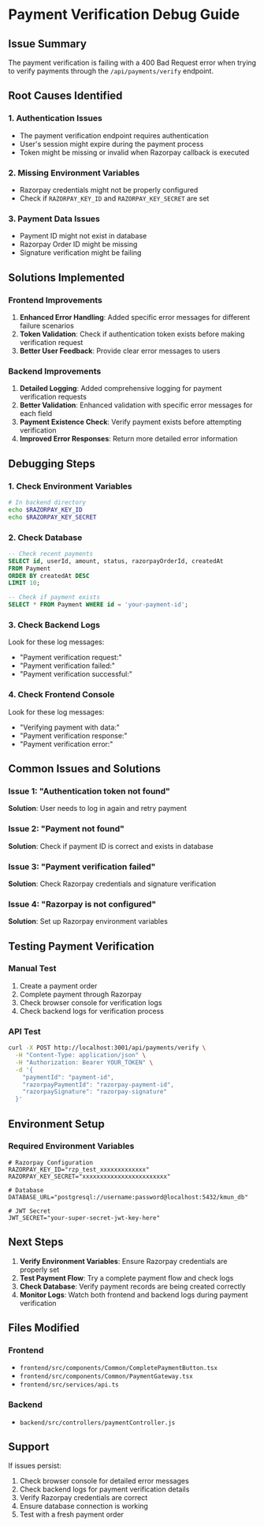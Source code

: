 # Payment Verification Debug Guide

## Issue Summary
The payment verification is failing with a 400 Bad Request error when trying to verify payments through the `/api/payments/verify` endpoint.

## Root Causes Identified

### 1. Authentication Issues
- The payment verification endpoint requires authentication
- User's session might expire during the payment process
- Token might be missing or invalid when Razorpay callback is executed

### 2. Missing Environment Variables
- Razorpay credentials might not be properly configured
- Check if `RAZORPAY_KEY_ID` and `RAZORPAY_KEY_SECRET` are set

### 3. Payment Data Issues
- Payment ID might not exist in database
- Razorpay Order ID might be missing
- Signature verification might be failing

## Solutions Implemented

### Frontend Improvements
1. **Enhanced Error Handling**: Added specific error messages for different failure scenarios
2. **Token Validation**: Check if authentication token exists before making verification request
3. **Better User Feedback**: Provide clear error messages to users

### Backend Improvements
1. **Detailed Logging**: Added comprehensive logging for payment verification requests
2. **Better Validation**: Enhanced validation with specific error messages for each field
3. **Payment Existence Check**: Verify payment exists before attempting verification
4. **Improved Error Responses**: Return more detailed error information

## Debugging Steps

### 1. Check Environment Variables
```bash
# In backend directory
echo $RAZORPAY_KEY_ID
echo $RAZORPAY_KEY_SECRET
```

### 2. Check Database
```sql
-- Check recent payments
SELECT id, userId, amount, status, razorpayOrderId, createdAt 
FROM Payment 
ORDER BY createdAt DESC 
LIMIT 10;

-- Check if payment exists
SELECT * FROM Payment WHERE id = 'your-payment-id';
```

### 3. Check Backend Logs
Look for these log messages:
- "Payment verification request:"
- "Payment verification failed:"
- "Payment verification successful:"

### 4. Check Frontend Console
Look for these log messages:
- "Verifying payment with data:"
- "Payment verification response:"
- "Payment verification error:"

## Common Issues and Solutions

### Issue 1: "Authentication token not found"
**Solution**: User needs to log in again and retry payment

### Issue 2: "Payment not found"
**Solution**: Check if payment ID is correct and exists in database

### Issue 3: "Payment verification failed"
**Solution**: Check Razorpay credentials and signature verification

### Issue 4: "Razorpay is not configured"
**Solution**: Set up Razorpay environment variables

## Testing Payment Verification

### Manual Test
1. Create a payment order
2. Complete payment through Razorpay
3. Check browser console for verification logs
4. Check backend logs for verification process

### API Test
```bash
curl -X POST http://localhost:3001/api/payments/verify \
  -H "Content-Type: application/json" \
  -H "Authorization: Bearer YOUR_TOKEN" \
  -d '{
    "paymentId": "payment-id",
    "razorpayPaymentId": "razorpay-payment-id",
    "razorpaySignature": "razorpay-signature"
  }'
```

## Environment Setup

### Required Environment Variables
```env
# Razorpay Configuration
RAZORPAY_KEY_ID="rzp_test_xxxxxxxxxxxxx"
RAZORPAY_KEY_SECRET="xxxxxxxxxxxxxxxxxxxxxxxx"

# Database
DATABASE_URL="postgresql://username:password@localhost:5432/kmun_db"

# JWT Secret
JWT_SECRET="your-super-secret-jwt-key-here"
```

## Next Steps

1. **Verify Environment Variables**: Ensure Razorpay credentials are properly set
2. **Test Payment Flow**: Try a complete payment flow and check logs
3. **Check Database**: Verify payment records are being created correctly
4. **Monitor Logs**: Watch both frontend and backend logs during payment verification

## Files Modified

### Frontend
- `frontend/src/components/Common/CompletePaymentButton.tsx`
- `frontend/src/components/Common/PaymentGateway.tsx`
- `frontend/src/services/api.ts`

### Backend
- `backend/src/controllers/paymentController.js`

## Support

If issues persist:
1. Check browser console for detailed error messages
2. Check backend logs for payment verification details
3. Verify Razorpay credentials are correct
4. Ensure database connection is working
5. Test with a fresh payment order
